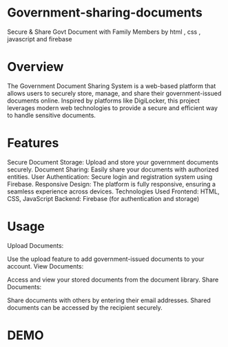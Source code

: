 # Government-sharing-documents
Secure &amp; Share Govt Document with Family Members by html , css , javascript and firebase
# Overview
The Government Document Sharing System is a web-based platform that allows users to securely store, manage, and share their government-issued documents online. Inspired by platforms like DigiLocker, this project leverages modern web technologies to provide a secure and efficient way to handle sensitive documents.

# Features
Secure Document Storage: Upload and store your government documents securely.
Document Sharing: Easily share your documents with authorized entities.
User Authentication: Secure login and registration system using Firebase.
Responsive Design: The platform is fully responsive, ensuring a seamless experience across devices.
Technologies Used
Frontend: HTML, CSS, JavaScript
Backend: Firebase (for authentication and storage)
# Usage
Upload Documents:

Use the upload feature to add government-issued documents to your account.
View Documents:

Access and view your stored documents from the document library.
Share Documents:

Share documents with others by entering their email addresses. Shared documents can be accessed by the recipient securely.
# DEMO
